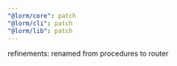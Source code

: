 ```yaml
---
"@lorm/core": patch
"@lorm/cli": patch
"@lorm/lib": patch
---
```


refinements: renamed from procedures to router
